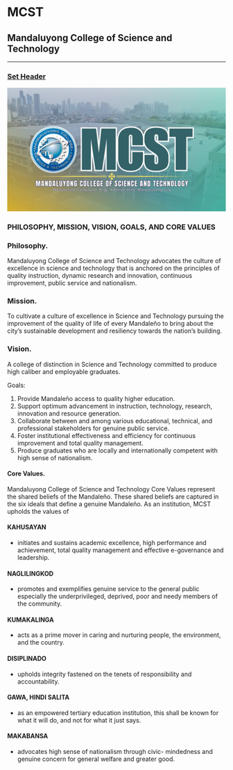 # MCST
## Mandaluyong College of Science and Technology

---
### [Set Header](https://github.com/ninonarido/mcst/blob/main/mcst_header.jpg)
![set](https://github.com/ninonarido/mcst/blob/main/mcst_header.jpg)


### PHILOSOPHY, MISSION, VISION, GOALS, AND CORE VALUES

### Philosophy. 

Mandaluyong College of Science and Technology
advocates the culture of excellence in science and technology that is
anchored on the principles of quality instruction, dynamic research and
innovation, continuous improvement, public service and nationalism.


### Mission. 

To cultivate a culture of excellence in Science and Technology
pursuing the improvement of the quality of life of every Mandaleño to
bring about the city’s sustainable development and resiliency towards the
nation’s building.

### Vision. 

A college of distinction in Science and Technology committed to
produce high caliber and employable graduates.

Goals:
1. Provide Mandaleño access to quality higher education.
2. Support optimum advancement in instruction, technology,
research, innovation and resource generation.
3. Collaborate between and among various educational,
technical, and professional stakeholders for genuine public
service.
4. Foster institutional effectiveness and efficiency for
continuous improvement and total quality management.
5. Produce graduates who are locally and internationally
competent with high sense of nationalism.

#### Core Values. 

Mandaluyong College of Science and Technology Core
Values represent the shared beliefs of the Mandaleño. These shared
beliefs are captured in the six ideals that define a genuine Mandaleño.
As an institution, MCST upholds the values of

#### KAHUSAYAN
- initiates and sustains academic excellence, high
performance and achievement, total quality management and effective
e-governance and leadership.

#### NAGLILINGKOD
- promotes and exemplifies genuine service to the
general public especially the underprivileged, deprived, poor and needy
members of the community.

#### KUMAKALINGA 
- acts as a prime mover in caring and nurturing people,
the environment, and the country.

#### DISIPLINADO
- upholds integrity fastened on the tenets of responsibility and
accountability.

#### GAWA, HINDI SALITA
- as an empowered tertiary education institution, this
shall be known for what it will do, and not for what it just says.

#### MAKABANSA
- advocates high sense of nationalism through civic-
mindedness and genuine concern for general welfare and greater good.
